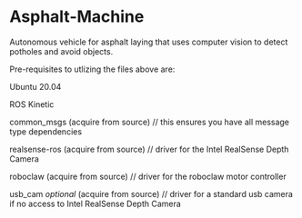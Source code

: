# Asphalt-Machine
Autonomous vehicle for asphalt laying that uses computer vision to detect potholes and avoid objects.

Pre-requisites to utlizing the files above are:

Ubuntu 20.04

ROS Kinetic

common_msgs (acquire from source)  // this ensures you have all message type dependencies

realsense-ros (acquire from source)  // driver for the Intel RealSense Depth Camera

roboclaw (acquire from source)  // driver for the roboclaw motor controller

usb_cam *optional* (acquire from source)  // driver for a standard usb camera if no access to Intel RealSense Depth Camera
